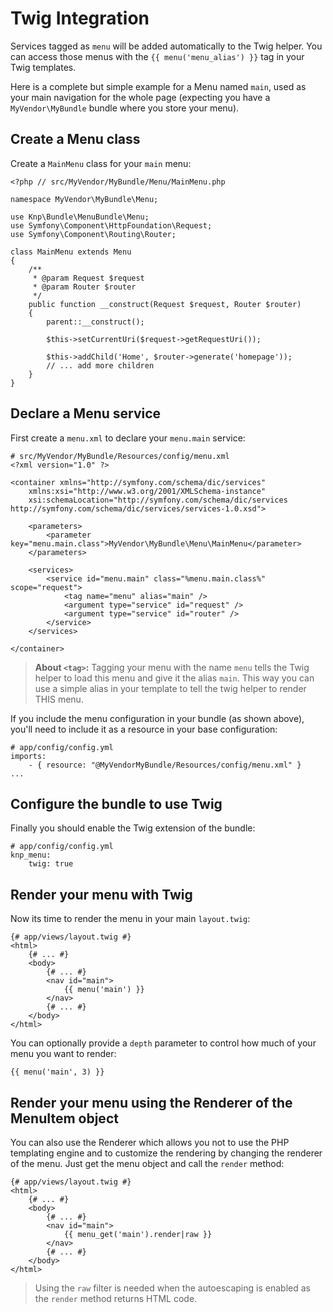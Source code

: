 Twig Integration
================

Services tagged as `menu` will be added automatically to the Twig helper. You
can access those menus with the `{{ menu('menu_alias') }}` tag in your Twig templates.

Here is a complete but simple example for a Menu named `main`, used as your
main navigation for the whole page (expecting you have a `MyVendor\MyBundle` bundle
where you store your menu).

Create a Menu class
-------------------

Create a `MainMenu` class for your `main` menu:

    <?php // src/MyVendor/MyBundle/Menu/MainMenu.php

    namespace MyVendor\MyBundle\Menu;

    use Knp\Bundle\MenuBundle\Menu;
    use Symfony\Component\HttpFoundation\Request;
    use Symfony\Component\Routing\Router;

    class MainMenu extends Menu
    {
        /**
         * @param Request $request
         * @param Router $router
         */
        public function __construct(Request $request, Router $router)
        {
            parent::__construct();

            $this->setCurrentUri($request->getRequestUri());

            $this->addChild('Home', $router->generate('homepage'));
            // ... add more children
        }
    }

Declare a Menu service
----------------------

First create a `menu.xml` to declare your `menu.main` service:

    # src/MyVendor/MyBundle/Resources/config/menu.xml
    <?xml version="1.0" ?>

    <container xmlns="http://symfony.com/schema/dic/services"
        xmlns:xsi="http://www.w3.org/2001/XMLSchema-instance"
        xsi:schemaLocation="http://symfony.com/schema/dic/services http://symfony.com/schema/dic/services/services-1.0.xsd">

        <parameters>
            <parameter key="menu.main.class">MyVendor\MyBundle\Menu\MainMenu</parameter>
        </parameters>

        <services>
            <service id="menu.main" class="%menu.main.class%" scope="request">
                <tag name="menu" alias="main" />
                <argument type="service" id="request" />
                <argument type="service" id="router" />
            </service>
        </services>

    </container>

> **About `<tag>`:** Tagging your menu with the name `menu` tells
> the Twig helper to load this menu and give it the alias `main`.
> This way you can use a simple alias in your template to tell the twig helper
> to render THIS menu.


If you include the menu configuration in your bundle (as shown above), you'll
need to include it as a resource in your base configuration:

    # app/config/config.yml
    imports:
        - { resource: "@MyVendorMyBundle/Resources/config/menu.xml" }
    ...


Configure the bundle to use Twig
--------------------------------

Finally you should enable the Twig extension of the bundle:

    # app/config/config.yml
    knp_menu:
        twig: true

Render your menu with Twig
--------------------------

Now its time to render the menu in your main `layout.twig`:

    {# app/views/layout.twig #}
    <html>
        {# ... #}
        <body>
            {# ... #}
            <nav id="main">
                {{ menu('main') }}
            </nav>
            {# ... #}
        </body>
    </html>


You can optionally provide a `depth` parameter to control how much of your menu
you want to render:

    {{ menu('main', 3) }}

Render your menu using the Renderer of the MenuItem object
----------------------------------------------------------

You can also use the Renderer which allows you not to use the PHP templating
engine and to customize the rendering by changing the renderer of the menu.
Just get the menu object and call the ``render`` method:

    {# app/views/layout.twig #}
    <html>
        {# ... #}
        <body>
            {# ... #}
            <nav id="main">
                {{ menu_get('main').render|raw }}
            </nav>
            {# ... #}
        </body>
    </html>

> Using the ``raw`` filter is needed when the autoescaping is enabled as the
> ``render`` method returns HTML code.
